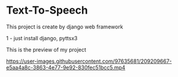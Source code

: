 # Text-To-Speech

This project is create by django web framework

1 - just install django, pyttsx3

This is the preview of my project

https://user-images.githubusercontent.com/97635681/209209667-e5aa4a8c-3863-4e77-9e92-830fec51bcc5.mp4

